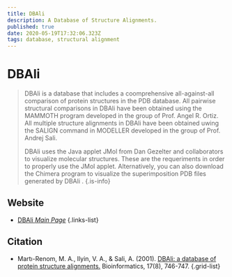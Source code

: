 ```yaml
---
title: DBAli
description: A Database of Structure Alignments.
published: true
date: 2020-05-19T17:32:06.323Z
tags: database, structural alignment
---
```


# DBAli

> DBAli is a database that includes a coomprehensive all-against-all comparison of protein structures in the PDB database. All pairwise structural comparisons in DBAli have been obtained using the MAMMOTH program developed in the group of Prof. Angel R. Ortiz. All multiple structure alignments in DBAli have been obtained uwing the SALIGN command in MODELLER developed in the group of Prof. Andrej Sali.
>
> DBAli uses the Java applet JMol from Dan Gezelter and collaborators to visualize molecular structures. These are the requeriments in order to properly use the JMol applet. Alternatively, you can also download the Chimera program to visualize the superimposition PDB files generated by DBAli .
{.is-info}

 

## Website 

- [DBAli *Main Page*](https://salilab.org/DBAli/)
 {.links-list}

## Citation 

- Martı-Renom, M. A., Ilyin, V. A., & Sali, A. (2001). [DBAli: a database of protein structure alignments.](https://academic.oup.com/bioinformatics/article/17/8/746/235016) Bioinformatics, 17(8), 746-747.
{.grid-list}